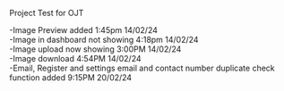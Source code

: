 Project Test for OJT

-Image Preview added 1:45pm 14/02/24    <br>
-Image in dashboard not showing 4:18pm 14/02/24 <br>
-Image upload now showing 3:00PM 14/02/24<br>
-Image download 4:54PM 14/02/24<br>
-Email, Register and settings email and contact number duplicate check function added 9:15PM 20/02/24
